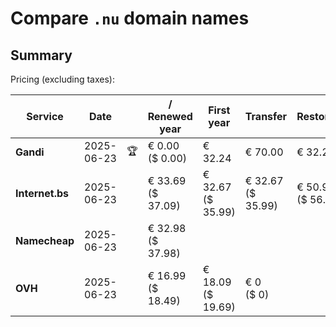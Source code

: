 # Compare `.nu` domain names

## Summary

Pricing (excluding taxes):

| Service | Date |  | / Renewed year | First year | Transfer | Restoration |
|--|--|--|--|--|--|--|
| **Gandi** | 2025-06-23 | 🏆 | € 0.00<br>($ 0.00) | € 32.24 | € 70.00 | € 32.24 |
| **Internet.bs** | 2025-06-23 |  | € 33.69<br>($ 37.09) | € 32.67<br>($ 35.99) | € 32.67<br>($ 35.99) | € 50.95<br>($ 56.09) |
| **Namecheap** | 2025-06-23 |  | € 32.98<br>($ 37.98) |  |  |  |
| **OVH** | 2025-06-23 |  | € 16.99<br>($ 18.49) | € 18.09<br>($ 19.69) | € 0<br>($ 0) |  |
